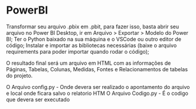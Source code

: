 # PowerBI

Transformar seu arquivo .pbix em .pbit, para fazer isso, basta abrir seu arquivo no Power BI Desktop, ir em Arquivo > Exportar > Modelo do Power BI;
Ter o Python baixado na sua máquina e o VSCode ou outro editor de código;
Instalar e importar as bibliotecas necessárias (baixe o arquivo requirements para poder importar quando rodar o código);

O resultado final será um arquivo em HTML com as informações de Páginas, Tabelas, Colunas, Medidas, Fontes e Relacionamentos de tabelas do projeto.

O Arquivo config.py - Onde devera ser realizado o apontamento do arquivo e local onde ficara salvo o relatorio HTM
O Arquivo Codigo.py - É o codigo que devera ser executado

